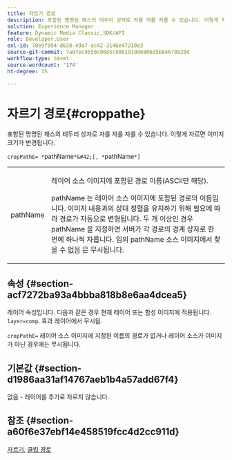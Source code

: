 ```yaml
---
title: 자르기 경로
description: 포함된 명명된 패스의 테두리 상자로 자를 자를 자를 수 있습니다. 이렇게 자르면 이미지 크기가 변경됩니다.
solution: Experience Manager
feature: Dynamic Media Classic,SDK/API
role: Developer,User
exl-id: 78e9f994-d638-49a7-ac42-3146e47210e3
source-git-commit: 7a07ec9550c0685c908191dd6806d5b84678820d
workflow-type: tm+mt
source-wordcount: '174'
ht-degree: 1%

---
```


# 자르기 경로{#croppathe}

포함된 명명된 패스의 테두리 상자로 자를 자를 자를 수 있습니다. 이렇게 자르면 이미지 크기가 변경됩니다.

`cropPathE= *`pathName`*&#42;[, *`pathName`*]`

<table id="table_598304852E844456AB3AC9FF1F178B71"> 
 <tbody> 
  <tr> 
   <td colname="col1"> <p><span class="codeph"><span class="varname"> pathName</span></span> </p> </td> 
   <td colname="col2"> <p>레이어 소스 이미지에 포함된 경로 이름(ASCII만 해당). </p> <p> <span class="codeph"><span class="varname"> pathName</span></span> 는 레이어 소스 이미지에 포함된 경로의 이름입니다. 이미지 내용과의 상대 정렬을 유지하기 위해 필요에 따라 경로가 자동으로 변형됩니다. 두 개 이상인 경우 <span class="codeph"><span class="varname"> pathName</span></span> 을 지정하면 서버가 각 경로의 경계 상자로 한 번에 하나씩 자릅니다. 임의 <span class="codeph"><span class="varname"> pathName</span></span> 소스 이미지에서 찾을 수 없음 은 무시됩니다. </p> </td> 
  </tr> 
 </tbody> 
</table>

## 속성 {#section-acf7272ba93a4bbba818b8e6aa4dcea5}

레이어 속성입니다. 다음과 같은 경우 현재 레이어 또는 합성 이미지에 적용됩니다. `layer=comp`. 효과 레이어에서 무시됨.

`cropPathE=` 레이어 소스 이미지에 지정된 이름의 경로가 없거나 레이어 소스가 이미지가 아닌 경우에는 무시됩니다.

## 기본값 {#section-d1986aa31af14767aeb1b4a57add67f4}

없음 - 레이어를 추가로 자르지 않습니다.

## 참조 {#section-a60f6e37ebf14e458519fcc4d2cc911d}

[자르기](../../../../../is-api/http-ref/image-serving-api-ref/c-http-protocol-reference/c-command-reference/r-crop.md#reference-6fd0f6399966446ab4425ce050572eab), [클립 경로](../../../../../is-api/http-ref/image-serving-api-ref/c-http-protocol-reference/c-command-reference/r-clippath.md#reference-8139b1b52dc54749b51b109521ddf83d)
